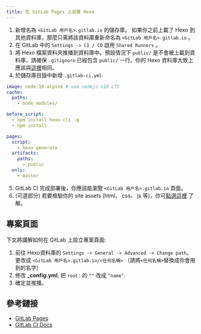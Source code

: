 ```yaml
---
title: 在 GitLab Pages 上部署 Hexo
---
```


1. 新增名為 `<GitLab 用戶名>.gitlab.io` 的儲存庫。 如果你之前上載了 Hexo 到其他資料庫，那麼只需將該資料庫重新命名為 `<GitLab 用戶名>.gitlab.io` 。
2. 在 GitLab 中的 `Settings -> CI / CD` 啟用 `Shared Runners` 。
3. 將 Hexo 檔案資料夾推播到資料庫中。預設情況下 `public/` 是不會被上載到資料庫，請確保 `.gitignore` 已經包含 `public/` 一行。你的 Hexo 資料庫大致上應該與[這裡](https://gitlab.com/pages/hexo)相同。
4. 於儲存庫目錄中新增 `.gitlab-ci.yml`:

```yml
image: node:10-alpine # use nodejs v10 LTS
cache:
  paths:
    - node_modules/

before_script:
  - npm install hexo-cli -g
  - npm install

pages:
  script:
    - hexo generate
  artifacts:
    paths:
      - public
  only:
    - master
```

5. GitLab CI 完成部署後，你應該能瀏覽 `<GitLab 用戶名>.gitlab.io` 頁面。
6. (可選部分) 若要檢驗你的 site assets (html、 css、 js 等)，你可[點選這裡](https://docs.gitlab.com/ee/user/project/pipelines/job_artifacts.html) 了解。

## 專案頁面

下文將講解如何在 GitLab 上設立專案頁面:

1. 前往 Hexo資料庫的 `Settings -> General -> Advanced -> Change path`。 更改成 `<GitLab 用戶名>.gitlab.io/<任何名稱>` （請將`<任何名稱>`替換成你會用到的名字）
2. 修改 **\_config.yml**, 把 `root:` 的 `""` 改成 `"name"`.
3. 確定並推播。

## 參考鏈接

- [GitLab Pages](https://docs.gitlab.com/ee/user/project/pages/index.html)
- [GitLab CI Docs](https://docs.gitlab.com/ee/ci/yaml/)

